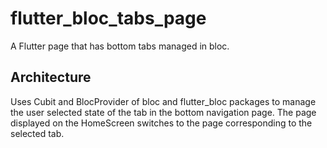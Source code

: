 # flutter_bloc_tabs_page

A Flutter page that has bottom tabs managed in bloc.

## Architecture

Uses Cubit and BlocProvider of bloc and flutter_bloc packages to manage the user selected state
of the tab in the bottom navigation page. The page displayed on the HomeScreen switches to the
page corresponding to the selected tab.